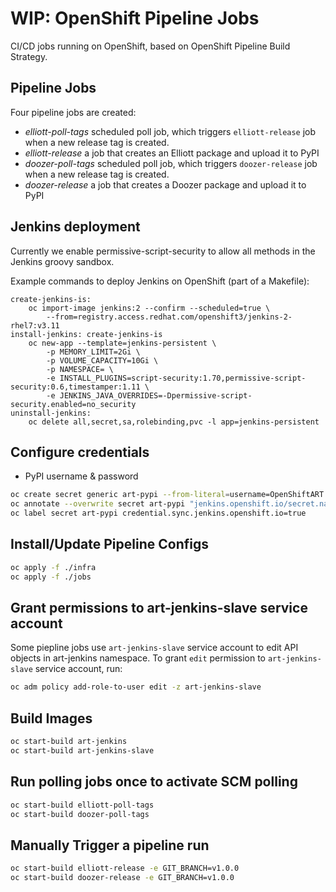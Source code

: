 # WIP: OpenShift Pipeline Jobs
CI/CD jobs running on OpenShift, based on OpenShift Pipeline Build Strategy.

## Pipeline Jobs
Four pipeline jobs are created:
- *elliott-poll-tags* scheduled poll job, which triggers `elliott-release` job when a new release tag is created.
- *elliott-release* a job that creates an Elliott package and upload it to PyPI
- *doozer-poll-tags* scheduled poll job, which triggers `doozer-release` job when a new release tag is created.
- *doozer-release*  a job that creates a Doozer package and upload it to PyPI

## Jenkins deployment

Currently we enable permissive-script-security to allow all methods in the Jenkins groovy sandbox.

Example commands to deploy Jenkins on OpenShift (part of a Makefile):
```
create-jenkins-is:
	oc import-image jenkins:2 --confirm --scheduled=true \
		--from=registry.access.redhat.com/openshift3/jenkins-2-rhel7:v3.11
install-jenkins: create-jenkins-is
	oc new-app --template=jenkins-persistent \
		-p MEMORY_LIMIT=2Gi \
		-p VOLUME_CAPACITY=10Gi \
		-p NAMESPACE= \
		-e INSTALL_PLUGINS=script-security:1.70,permissive-script-security:0.6,timestamper:1.11 \
		-e JENKINS_JAVA_OVERRIDES=-Dpermissive-script-security.enabled=no_security
uninstall-jenkins:
    oc delete all,secret,sa,rolebinding,pvc -l app=jenkins-persistent
```

## Configure credentials
- PyPI username & password
``` bash
oc create secret generic art-pypi --from-literal=username=OpenShiftART --from-literal=password="some-password"
oc annotate --overwrite secret art-pypi "jenkins.openshift.io/secret.name=art-pypi"
oc label secret art-pypi credential.sync.jenkins.openshift.io=true
```

## Install/Update Pipeline Configs
``` bash
oc apply -f ./infra
oc apply -f ./jobs
```

## Grant permissions to art-jenkins-slave service account

Some piepline jobs use `art-jenkins-slave` service account to edit API objects in art-jenkins namespace.
To grant `edit` permission to `art-jenkins-slave` service account, run:

``` bash
oc adm policy add-role-to-user edit -z art-jenkins-slave
```

## Build Images
```bash
oc start-build art-jenkins
oc start-build art-jenkins-slave
```

## Run polling jobs once to activate SCM polling
```bash
oc start-build elliott-poll-tags
oc start-build doozer-poll-tags
```

## Manually Trigger a pipeline run
``` bash
oc start-build elliott-release -e GIT_BRANCH=v1.0.0
oc start-build doozer-release -e GIT_BRANCH=v1.0.0
```
